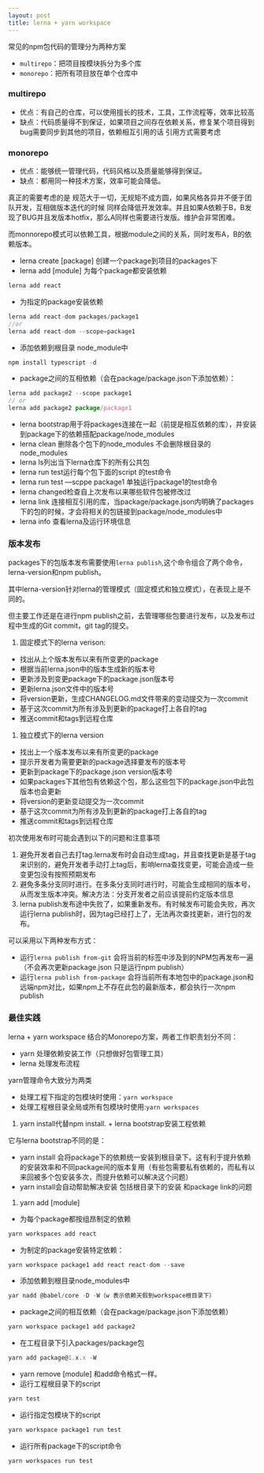 ```yaml
---
layout: post
title: lerna + yarn workspace
---
```


常见的npm包代码的管理分为两种方案

- `multirepo`：把项目按模块拆分为多个库
- `monorepo`：把所有项目放在单个仓库中

### multirepo

- 优点：有自己的仓库，可以使用擅长的技术，工具，工作流程等，效率比较高
- 缺点：代码质量得不到保证，如果项目之间存在依赖关系，修复某个项目得到bug需要同步到其他的项目，依赖相互引用的话 引用方式需要考虑

### monorepo

- 优点：能够统一管理代码，代码风格以及质量能够得到保证。
- 缺点：都用同一种技术方案，效率可能会降低。

真正的需要考虑的是 规范大于一切，无规矩不成方圆，如果风格各异并不便于团队开发，互相做版本迭代的时候 同样会降低开发效率。并且如果A依赖于B，B发现了BUG并且发版本hotfix，那么A同样也需要进行发版。维护会非常困难。

而monnorepo模式可以依赖工具，根据module之间的关系，同时发布A，B的依赖版本。

- lerna create [package] 创建一个package到项目的packages下
- lerna add [module] 为每个package都安装依赖

```jsx
lerna add react
```

- 为指定的package安装依赖

```jsx
lerna add react-dom packages/package1
//or 
lerna add react-dom --scope=package1
```

- 添加依赖到根目录 node_module中

```jsx
npm install typescript -d
```

- package之间的互相依赖（会在package/package.json下添加依赖）：

```jsx
lerna add package2 --scope package1
// or
lerna add package2 package/package1
```

- lerna bootstrap用于将packages连接在一起（前提是相互依赖的库），并安装到package下的依赖搭配package/node_modules
- lerna clean 删除各个包下的node_modules 不会删除根目录的node_modules
- lerna ls列出当下lerna仓库下的所有公共包
- lerna run test运行每个包下面的script 的test命令
- lerna run test —scppe package1 单独运行package1的test命令
- lerna changed检查自上次发布以来哪些软件包被修改过
- lerna link 连接相互引用的库，当package/package.json内明确了packages下的包的时候，才会将相关的包链接到package/node_modules中
- lerna info 查看lerna及运行环境信息

### 版本发布

packages下的包版本发布需要使用`lerna publish`,这个命令组合了两个命令，lerna-version和npm publish。

其中lerna-version针对lerna的管理模式（固定模式和独立模式），在表现上是不同的。

但主要工作还是在进行npm publish之前，去管理哪些包要进行发布，以及发布过程中生成的Git commit，git tag的提交。

1. 固定模式下的lerna verison:
- 找出从上个版本发布以来有所变更的package
- 根据当前lerna.json中的版本生成新的版本号
- 更新涉及到变更package下的package.json版本号
- 更新lerna.json文件中的版本号
- 将version更新，生成CHANGELOG.md文件带来的变动提交为一次commit
- 基于这次commit为所有涉及到更新的package打上各自的tag
- 推送commit和tags到远程仓库
1. 独立模式下的lerna version
- 找出上一个版本发布以来有所变更的package
- 提示开发者为需要更新的package选择要发布的版本号
- 更新到package下的package.json version版本号
- 如果packages下其他包有依赖这个包，那么这些包下的package.json中此包版本也会更新
- 将version的更新变动提交为一次commit
- 基于这次commit为所有涉及到更新的package打上各自的tag
- 推送commit和tags到远程仓库

初次使用发布时可能会遇到以下的问题和注意事项

1. 避免开发者自己去打tag.lerna发布时会自动生成tag，并且查找更新是基于tag来识别的，避免开发者手动打上tag后，影响lerna查找变更，可能会造成一些变更包没有按照预期发布
2. 避免多条分支同时进行。在多条分支同时进行时，可能会生成相同的版本号，从而发生版本冲突。解决方法：分支开发者之前应该提前约定版本信息
3. lerna publish发布途中失败了，如果重新发布。有时候发布可能会失败，再次运行lerna publish时，因为tag已经打上了，无法再次查找更新，进行包的发布。

可以采用以下两种发布方式：

- 运行`lerna publish from-git` 会将当前的标签中涉及到的NPM包再发布一遍（不会再次更新package.json 只是运行npm publish）
- 运行`lerna publish from-package` 会将当前所有本地包中的package.json和远端npm对比，如果npm上不存在此包的最新版本，都会执行一次npm publish

### 最佳实践

lerna + yarn workspace 结合的Monorepo方案，两者工作职责划分不同：

- yarn 处理依赖安装工作（只想做好包管理工具）
- lerna 处理发布流程

yarn管理命令大致分为两类

- 处理工程下指定的包模块时使用：`yarn workspace`
- 处理工程根目录全局或所有包模块时使用:`yarn workspaces`
1. yarn install代替npm install. + lerna bootstrap安装工程依赖

它与lerna bootstrap不同的是：

- yarn install 会将package下的依赖统一安装到根目录下。这有利于提升依赖的安装效率和不同package间的版本复用（有些包需要私有依赖的，而私有以来回被多个包安装多次，而提升依赖可以解决这个问题）
- yarn install会自动帮助解决安装 包括根目录下的安装 和package link的问题
1. yarn add [module]
- 为每个package都按组昂制定的依赖

```jsx
yarn workspaces add react
```

- 为制定的package安装特定依赖：

```jsx
yarn workspace package1 add react react-dom --save
```

- 添加依赖到根目录node_modules中

```jsx
yar nadd @babel/core -D -W（w 表示依赖天假到workspace根目录下）
```

- package之间的相互依赖（会在package/package.json下添加依赖）

```jsx
yarn workspace package1 add package2
```

- 在工程目录下引入packages/package包

```jsx
yarn add package@1.x.x -W
```

- yarn remove [module] 和add命令格式一样。
- 运行工程根目录下的script

```jsx
yarn test
```

- 运行指定包模块下的script

```jsx
yarn workspace package1 run test
```

- 运行所有package下的script命令

```jsx
yarn workspaces run test
```